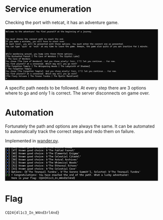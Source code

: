 # Service enumeration

Checking the port with netcat, it has an adventure game.

![](screenshots/1.png)

A specific path needs to be followed. At every step there are 3 options where to go and only 1 is correct. The server disconnects on game over.

# Automation

Fortunately the path and options are always the same. It can be automated to automatically track the correct steps and redo them on failure.

Implemented in [wander.py](workdir/wander.py).

![](screenshots/2.png)

# Flag

`CQ24{4l1c3_In_W4nd3rl4nd}`